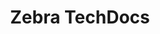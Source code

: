 ---
publish: false
title: Zebra TechDocs
layout: list-products.html
products: 
  - title: ActiveEdge
    description: A service for Zebra Android devices that can be customized to display scan buttons or an app drawer at the left and right edges of the screen.
    url: /activeedge
    image: /images/products/ActiveEdge.png
    btn-text: Latest Docs
    sections:
      - title: About
        url: /activeedge/2-5/guide/about
      - title: Setup & Configuration
        url: /activeedge/2-5/guide/setup
      - title: Using ActiveEdge
        url: /activeedge/2-5/guide/usage
    versions:
      - url: /activeedge/2-5/guide/about
        label: '2.5'
  - title: Best Practices
    description: Downloadable documents that describe Zebra-recommended best practices for tackling common issues.
    url: /bestpractices
    image: /images/products/the-light-bulb-349400_1280.png
    btn-text: Latest Docs
    sections:
      - title: Kiosk Persistence After Reset
        url: /bestpractices/kiosk_persistence_after_reset.pdf
  - title: CartScan
    description: An app for Zebra Android devices that scans barcode data and delivers it as keystrokes to a PC via Bluetooth.
    url: /cartscan/2-1/guide/about
    image: /cartscan/cartscan_logo.png
    btn-text: Latest Docs
    sections:
      - title: About
        url: /cartscan/2-1/guide/about
      - title: Setup
        url: /cartscan/2-1/guide/setup
      - title: Settings
        url: /cartscan/2-1/guide/settings
      - title: Usage
        url: /cartscan/2-1/guide/usage
      - title: Troubleshooting
        url: /cartscan/2-1/guide/troubleshooting
    versions:
      - url: /cartscan/2-1/guide/about
        label: '2.1'      
  - title: Enterprise Home Screen
    description: 'A simple way to control user access to apps, settings and files on Android devices without the need for custom code.'
    url: /ehs/2-7/guide/about
    image: /images/products/ehs.png
    btn-text: Latest Docs
    sections:
      - title: About
        url: /ehs/2-7/guide/about
      - title: Setup
        url: /ehs/2-7/guide/setup
      - title: Advanced Settings
        url: /ehs/2-7/guide/settings
      - title: Special Features
        url: /ehs/2-7/guide/features
      - title: Download
        url: /ehs/2-7/download
    versions:
      - url: ehs/2-7/guide/about/
        label: '2.7'
      - url: ehs/2-6/guide/about/
        label: '2.6'
      - url: ehs/2-5/guide/about/
        label: '2.5'
      - url: ehs/2-4/guide/about/
        label: '2.4'
      - url: ehs/2-3/guide/about/
        label: '2.3'
  - title: Enterprise Keyboard
    description: A customizable soft keyboard made specifically for fast and accurate input by workers in the enterprise.
    url: /enterprise-keyboard/1-5/guide/about
    image: /enterprise-keyboard/ekb_logo.png
    btn-text: Latest Docs
    sections:
      - title: About
        url: /enterprise-keyboard/1-6/guide/about
      - title: Setup
        url: /enterprise-keyboard/1-6/guide/setup
      - title: Customize
        url: /enterprise-keyboard/1-6/guide/settings
      - title: Download
        url: /enterprise-keyboard/1-6/download
    versions:
      - url: enterprise-keyboard/1-6/guide/about
        label: '1.6'
      - url: enterprise-keyboard/1-5/guide/about
        label: '1.5'
      - url: enterprise-keyboard/1-4/guide/about
        label: '1.4'
      - url: enterprise-keyboard/1-3/guide/about
        label: '1.3'
      - url: enterprise-keyboard/1-2/guide/about
        label: '1.2'
      - url: enterprise-keyboard/1-1/guide/about
        label: '1.1'
      - url: enterprise-keyboard/1-0/guide/about
        label: '1.0'
  - title: Developer Tools
    description: Zebra offers tools for developers at any skill level to help customers use build apps for Zebra devices that take advantage of their fullest potential. 
    url: /
    btn-text: Latest Guides
    image: /images/products/emdk-for-xamarin.png
    sections:
      - title: About TechDocs
        url: ../about
      - title: Tools Help
        url: ../help
      - title: Developer Portal
        url: https://developer.zebra.com/welcome
      - title: Contact
        url: ../contact
      - title: Search
        url: ../search
menu:
  items:
    - title: About Techdocs
      url: /about
    - title: I Need Tools For...
      url: /help
    - title: Feedback
      url: /contact
    - icon: fa fa-comment
      url: https://developer.zebra.com/welcome
    - icon: fa fa-sitemap
      url: /sitemap
    - icon: fa fa-search
      url: /search
---
